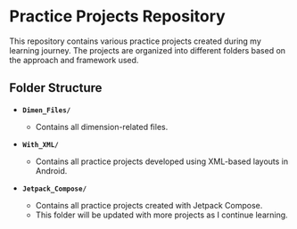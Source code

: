 # Practice Projects Repository

This repository contains various practice projects created during my learning journey. The projects are organized into different folders based on the approach and framework used.

## Folder Structure

- **`Dimen_Files/`**
  - Contains all dimension-related files.

- **`With_XML/`**
  - Contains all practice projects developed using XML-based layouts in Android.

- **`Jetpack_Compose/`**
  - Contains all practice projects created with Jetpack Compose.
  - This folder will be updated with more projects as I continue learning.
